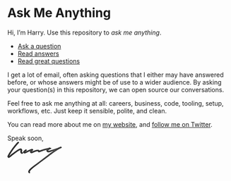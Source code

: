 # Ask Me Anything

Hi, I’m Harry. Use this repository to _ask me anything_.

* [Ask a question](https://github.com/csswizardry/ama/issues/new)
* [Read answers](https://github.com/csswizardry/ama/issues?utf8=%E2%9C%93&q=is%3Aissue%20is%3Aclosed)
* [Read great questions](https://github.com/csswizardry/ama/issues?utf8=%E2%9C%93&q=label%3A%22great%20question%22%20)

I get a lot of email, often asking questions that I either may have answered
before, or whose answers might be of use to a wider audience. By asking your
question(s) in this repository, we can open source our conversations.

Feel free to ask me anything at all: careers, business, code, tooling, setup,
workflows, etc. Just keep it sensible, polite, and clean.

You can read more about me on [my website](https://csswizardry.com/), and
[follow me on Twitter](https://twitter.com/csswizardry).

Speak soon,  
![Harry](assets/img/signature.png)
